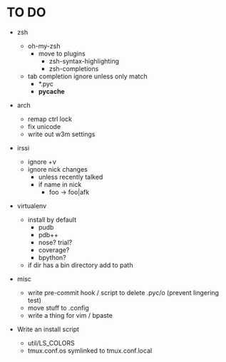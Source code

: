 TO DO
=====

* zsh
    * oh-my-zsh
        * move to plugins
            * zsh-syntax-highlighting
            * zsh-completions
    * tab completion ignore unless only match
        * *.pyc
        * __pycache__

* arch
    * remap ctrl lock
    * fix unicode
    * write out w3m settings

* irssi
    * ignore +v
    * ignore nick changes
        * unless recently talked
        * if name in nick
            * foo -> foo|afk

* virtualenv
    * install by default
        * pudb
        * pdb++
        * nose? trial?
        * coverage?
        * bpython?
    * if dir has a bin directory add to path

* misc
    * write pre-commit hook / script to delete .pyc/o (prevent lingering test)
    * move stuff to .config
    * write a thing for vim / bpaste

* Write an install script
    * util/LS_COLORS
    * tmux.conf.os symlinked to tmux.conf.local

